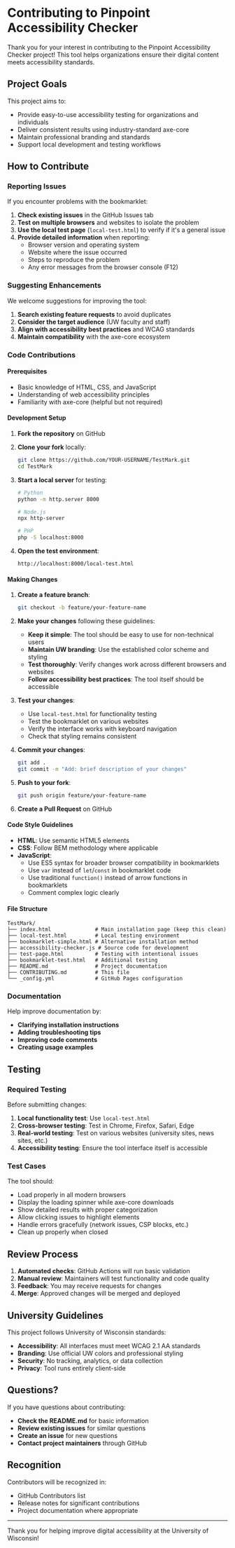 # Contributing to Pinpoint Accessibility Checker

Thank you for your interest in contributing to the Pinpoint Accessibility Checker project! This tool helps organizations ensure their digital content meets accessibility standards.

## Project Goals

This project aims to:
- Provide easy-to-use accessibility testing for organizations and individuals
- Deliver consistent results using industry-standard axe-core
- Maintain professional branding and standards
- Support local development and testing workflows

## How to Contribute

### Reporting Issues

If you encounter problems with the bookmarklet:

1. **Check existing issues** in the GitHub Issues tab
2. **Test on multiple browsers** and websites to isolate the problem
3. **Use the local test page** (`local-test.html`) to verify if it's a general issue
4. **Provide detailed information** when reporting:
   - Browser version and operating system
   - Website where the issue occurred
   - Steps to reproduce the problem
   - Any error messages from the browser console (F12)

### Suggesting Enhancements

We welcome suggestions for improving the tool:

1. **Search existing feature requests** to avoid duplicates
2. **Consider the target audience** (UW faculty and staff)
3. **Align with accessibility best practices** and WCAG standards
4. **Maintain compatibility** with the axe-core ecosystem

### Code Contributions

#### Prerequisites

- Basic knowledge of HTML, CSS, and JavaScript
- Understanding of web accessibility principles
- Familiarity with axe-core (helpful but not required)

#### Development Setup

1. **Fork the repository** on GitHub
2. **Clone your fork** locally:
   ```bash
   git clone https://github.com/YOUR-USERNAME/TestMark.git
   cd TestMark
   ```

3. **Start a local server** for testing:
   ```bash
   # Python
   python -m http.server 8000
   
   # Node.js
   npx http-server
   
   # PHP
   php -S localhost:8000
   ```

4. **Open the test environment**:
   ```
   http://localhost:8000/local-test.html
   ```

#### Making Changes

1. **Create a feature branch**:
   ```bash
   git checkout -b feature/your-feature-name
   ```

2. **Make your changes** following these guidelines:
   - **Keep it simple**: The tool should be easy to use for non-technical users
   - **Maintain UW branding**: Use the established color scheme and styling
   - **Test thoroughly**: Verify changes work across different browsers and websites
   - **Follow accessibility best practices**: The tool itself should be accessible

3. **Test your changes**:
   - Use `local-test.html` for functionality testing
   - Test the bookmarklet on various websites
   - Verify the interface works with keyboard navigation
   - Check that styling remains consistent

4. **Commit your changes**:
   ```bash
   git add .
   git commit -m "Add: brief description of your changes"
   ```

5. **Push to your fork**:
   ```bash
   git push origin feature/your-feature-name
   ```

6. **Create a Pull Request** on GitHub

#### Code Style Guidelines

- **HTML**: Use semantic HTML5 elements
- **CSS**: Follow BEM methodology where applicable
- **JavaScript**: 
  - Use ES5 syntax for broader browser compatibility in bookmarklets
  - Use `var` instead of `let`/`const` in bookmarklet code
  - Use traditional `function()` instead of arrow functions in bookmarklets
  - Comment complex logic clearly

#### File Structure

```
TestMark/
├── index.html              # Main installation page (keep this clean)
├── local-test.html         # Local testing environment
├── bookmarklet-simple.html # Alternative installation method
├── accessibility-checker.js # Source code for development
├── test-page.html          # Testing with intentional issues
├── bookmarklet-test.html   # Additional testing
├── README.md               # Project documentation
├── CONTRIBUTING.md         # This file
└── _config.yml             # GitHub Pages configuration
```

### Documentation

Help improve documentation by:

- **Clarifying installation instructions**
- **Adding troubleshooting tips**
- **Improving code comments**
- **Creating usage examples**

## Testing

### Required Testing

Before submitting changes:

1. **Local functionality test**: Use `local-test.html`
2. **Cross-browser testing**: Test in Chrome, Firefox, Safari, Edge
3. **Real-world testing**: Test on various websites (university sites, news sites, etc.)
4. **Accessibility testing**: Ensure the tool interface itself is accessible

### Test Cases

The tool should:
- Load properly in all modern browsers
- Display the loading spinner while axe-core downloads
- Show detailed results with proper categorization
- Allow clicking issues to highlight elements
- Handle errors gracefully (network issues, CSP blocks, etc.)
- Clean up properly when closed

## Review Process

1. **Automated checks**: GitHub Actions will run basic validation
2. **Manual review**: Maintainers will test functionality and code quality
3. **Feedback**: You may receive requests for changes
4. **Merge**: Approved changes will be merged and deployed

## University Guidelines

This project follows University of Wisconsin standards:

- **Accessibility**: All interfaces must meet WCAG 2.1 AA standards
- **Branding**: Use official UW colors and professional styling
- **Security**: No tracking, analytics, or data collection
- **Privacy**: Tool runs entirely client-side

## Questions?

If you have questions about contributing:

- **Check the README.md** for basic information
- **Review existing issues** for similar questions
- **Create an issue** for new questions
- **Contact project maintainers** through GitHub

## Recognition

Contributors will be recognized in:
- GitHub Contributors list
- Release notes for significant contributions
- Project documentation where appropriate

---

Thank you for helping improve digital accessibility at the University of Wisconsin!